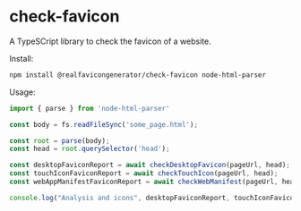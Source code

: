 # check-favicon

A TypeSCript library to check the favicon of a website.

Install:

```sh
npm install @realfavicongenerator/check-favicon node-html-parser
```

Usage:

```js
import { parse } from 'node-html-parser'

const body = fs.readFileSync('some_page.html');

const root = parse(body);
const head = root.querySelector('head');

const desktopFaviconReport = await checkDesktopFavicon(pageUrl, head);
const touchIconFaviconReport = await checkTouchIcon(pageUrl, head);
const webAppManifestFaviconReport = await checkWebManifest(pageUrl, head);

console.log("Analysis and icons", desktopFaviconReport, touchIconFaviconReport, webAppManifestFaviconReport);
```
